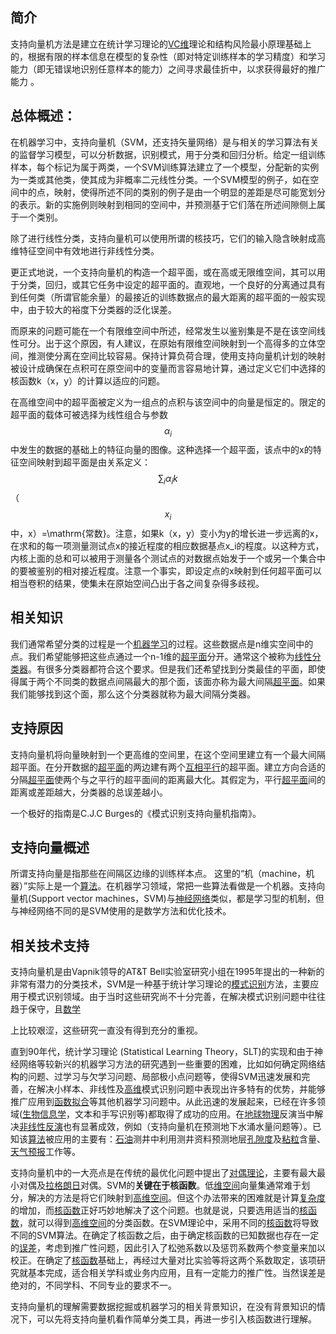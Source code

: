 ## 简介

支持向量机方法是建立在统计学习理论的[VC维](http://baike.baidu.com/item/VC%E7%BB%B4)理论和结构风险最小原理基础上的，根据有限的样本信息在模型的复杂性（即对特定训练样本的学习精度）和学习能力（即无错误地识别任意样本的能力）之间寻求最佳折中，以求获得最好的推广能力 。

## 总体概述：

在机器学习中，支持向量机（SVM，还支持矢量网络）是与相关的学习算法有关的监督学习模型，可以分析数据，识别模式，用于分类和回归分析。给定一组训练样本，每个标记为属于两类，一个SVM训练算法建立了一个模型，分配新的实例为一类或其他类，使其成为非概率二元线性分类。一个SVM模型的例子，如在空间中的点，映射，使得所述不同的类别的例子是由一个明显的差距是尽可能宽划分的表示。新的实施例则映射到相同的空间中，并预测基于它们落在所述间隙侧上属于一个类别。

除了进行线性分类，支持向量机可以使用所谓的核技巧，它们的输入隐含映射成高维特征空间中有效地进行非线性分类。

更正式地说，一个支持向量机的构造一个超平面，或在高或无限维空间，其可以用于分类，回归，或其它任务中设定的超平面的。直观地，一个良好的分离通过具有到任何类（所谓官能余量）的最接近的训练数据点的最大距离的超平面的一般实现中，由于较大的裕度下分类器的泛化误差。

而原来的问题可能在一个有限维空间中所述，经常发生以鉴别集是不是在该空间线性可分。出于这个原因，有人建议，在原始有限维空间映射到一个高得多的立体空间，推测使分离在空间比较容易。保持计算负荷合理，使用支持向量机计划的映射被设计成确保在点积可在原空间中的变量而言容易地计算，通过定义它们中选择的核函数k（x，y）的计算以适应的问题。

在高维空间中的超平面被定义为一组点的点积与该空间中的向量是恒定的。限定的超平面的载体可被选择为线性组合与参数$$\alpha_i$$中发生的数据的基础上的特征向量的图像。这种选择一个超平面，该点中的x的特征空间映射到超平面是由关系定义：$$\sum_i\alpha_ik$$（$$x_i$$中，x）=\mathrm{常数}。注意，如果k（x，y）变小为y的增长进一步远离的x，在求和的每一项测量测试点x的接近程度的相应数据基点x\_i的程度。以这种方式，内核上面的总和可以被用于测量各个测试点的对数据点始发于一个或另一个集合中的要被鉴别的相对接近程度。注意一个事实，即设定点的x映射到任何超平面可以相当卷积的结果，使集未在原始空间凸出于各之间复杂得多歧视。

## 相关知识

我们通常希望分类的过程是一个[机器学习](http://baike.baidu.com/item/%E6%9C%BA%E5%99%A8%E5%AD%A6%E4%B9%A0)的过程。这些数据点是n维实空间中的点。我们希望能够把这些点通过一个n-1维的[超平面](http://baike.baidu.com/item/%E8%B6%85%E5%B9%B3%E9%9D%A2)分开。通常这个被称为[线性](http://baike.baidu.com/item/%E7%BA%BF%E6%80%A7)[分类器](http://baike.baidu.com/item/%E5%88%86%E7%B1%BB%E5%99%A8)。有很多分类器都符合这个要求。但是我们还希望找到分类最佳的平面，即使得属于两个不同类的数据点间隔最大的那个面，该面亦称为最大间隔[超平面](http://baike.baidu.com/item/%E8%B6%85%E5%B9%B3%E9%9D%A2)。如果我们能够找到这个面，那么这个分类器就称为最大间隔分类器。

## 支持原因

支持向量机将向量映射到一个更高维的空间里，在这个空间里建立有一个最大间隔超平面。在分开数据的[超平面](http://baike.baidu.com/item/%E8%B6%85%E5%B9%B3%E9%9D%A2)的两边建有两个[互相平行](http://baike.baidu.com/item/%E4%BA%92%E7%9B%B8%E5%B9%B3%E8%A1%8C)的超平面。建立方向合适的分隔[超平面](http://baike.baidu.com/item/%E8%B6%85%E5%B9%B3%E9%9D%A2)使两个与之平行的超平面间的距离最大化。其假定为，平行[超平面](http://baike.baidu.com/item/%E8%B6%85%E5%B9%B3%E9%9D%A2)间的距离或差距越大，分类器的总误差越小。

一个极好的指南是C.J.C Burges的《模式识别支持向量机指南》。

## 支持向量概述

所谓支持向量是指那些在间隔区边缘的训练样本点。 这里的“机（machine，机器）”实际上是一个[算法](http://baike.baidu.com/item/%E7%AE%97%E6%B3%95)。在机器学习领域，常把一些算法看做是一个机器。支持向量机\(Support vector machines，SVM\)与[神经网络](http://baike.baidu.com/item/%E7%A5%9E%E7%BB%8F%E7%BD%91%E7%BB%9C)类似，都是学习型的机制，但与神经网络不同的是SVM使用的是数学方法和优化技术。

## 相关技术支持

支持向量机是由Vapnik领导的AT&T Bell实验室研究小组在1995年提出的一种新的非常有潜力的分类技术，SVM是一种基于统计学习理论的[模式识别](http://baike.baidu.com/item/%E6%A8%A1%E5%BC%8F%E8%AF%86%E5%88%AB)方法，主要应用于模式识别领域。由于当时这些研究尚不十分完善，在解决模式识别问题中往往趋于保守，且[数学](http://baike.baidu.com/item/%E6%95%B0%E5%AD%A6)

上比较艰涩，这些研究一直没有得到充分的重视。

直到90年代，统计学习理论 \(Statistical Learning Theory，SLT\)的实现和由于神经网络等较新兴的机器学习方法的研究遇到一些重要的困难，比如如何确定网络结构的问题、过学习与欠学习问题、局部极小点问题等，使得SVM迅速发展和完善，在解决小样本、非线性及[高维](http://baike.baidu.com/item/%E9%AB%98%E7%BB%B4)模式识别问题中表现出许多特有的优势，并能够推广应用到[函数](http://baike.baidu.com/item/%E5%87%BD%E6%95%B0)[拟合](http://baike.baidu.com/item/%E6%8B%9F%E5%90%88)等其他机器学习问题中。从此迅速的发展起来，已经在许多领域\([生物信息学](http://baike.baidu.com/item/%E7%94%9F%E7%89%A9%E4%BF%A1%E6%81%AF%E5%AD%A6)，文本和手写识别等\)都取得了成功的应用。在[地球物理](http://baike.baidu.com/item/%E5%9C%B0%E7%90%83%E7%89%A9%E7%90%86)反演当中解决[非线性反演](http://baike.baidu.com/item/%E9%9D%9E%E7%BA%BF%E6%80%A7%E5%8F%8D%E6%BC%94)也有显著成效，例如（支持向量机在预测地下水涌水量问题等）。已知该[算法](http://baike.baidu.com/item/%E7%AE%97%E6%B3%95)被应用的主要有：[石油](http://baike.baidu.com/item/%E7%9F%B3%E6%B2%B9)测井中利用测井资料预测地层[孔隙度](http://baike.baidu.com/item/%E5%AD%94%E9%9A%99%E5%BA%A6)及[粘粒](http://baike.baidu.com/item/%E7%B2%98%E7%B2%92)含量、[天气预报](http://baike.baidu.com/item/%E5%A4%A9%E6%B0%94%E9%A2%84%E6%8A%A5)工作等。

支持向量机中的一大亮点是在传统的最优化问题中提出了[对偶理论](http://baike.baidu.com/item/%E5%AF%B9%E5%81%B6%E7%90%86%E8%AE%BA)，主要有最大最小对偶及[拉格朗日](http://baike.baidu.com/item/%E6%8B%89%E6%A0%BC%E6%9C%97%E6%97%A5)对偶。SVM的**关键在于核函数**。低[维空间](http://baike.baidu.com/item/%E7%BB%B4%E7%A9%BA%E9%97%B4)向量集通常难于划分，解决的方法是将它们映射到[高维空间](http://baike.baidu.com/item/%E9%AB%98%E7%BB%B4%E7%A9%BA%E9%97%B4)。但这个办法带来的困难就是计算[复杂度](http://baike.baidu.com/item/%E5%A4%8D%E6%9D%82%E5%BA%A6)的增加，而[核函数](http://baike.baidu.com/item/%E6%A0%B8%E5%87%BD%E6%95%B0)正好巧妙地解决了这个问题。也就是说，只要选用适当的[核函数](http://baike.baidu.com/item/%E6%A0%B8%E5%87%BD%E6%95%B0)，就可以得到[高维空间](http://baike.baidu.com/item/%E9%AB%98%E7%BB%B4%E7%A9%BA%E9%97%B4)的分类函数。在SVM理论中，采用不同的[核函数](http://baike.baidu.com/item/%E6%A0%B8%E5%87%BD%E6%95%B0)将导致不同的SVM算法。在确定了核函数之后，由于确定核函数的已知数据也存在一定的[误差](http://baike.baidu.com/item/%E8%AF%AF%E5%B7%AE)，考虑到推广性问题，因此引入了松弛系数以及惩罚系数两个参变量来加以校正。在确定了[核函数](http://baike.baidu.com/item/%E6%A0%B8%E5%87%BD%E6%95%B0)基础上，再经过大量对比实验等将这两个系数取定，该项研究就基本完成，适合相关学科或业务内应用，且有一定能力的推广性。当然误差是绝对的，不同学科、不同专业的要求不一。

支持向量机的理解需要数据挖掘或机器学习的相关背景知识，在没有背景知识的情况下，可以先将支持向量机看作简单分类工具，再进一步引入核函数进行理解。



